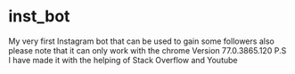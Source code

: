 # inst_bot
My very first Instagram bot that can be used to gain some followers
also please note that it can only work with the chrome Version 77.0.3865.120
P.S I have made it with the helping of Stack Overflow and Youtube

